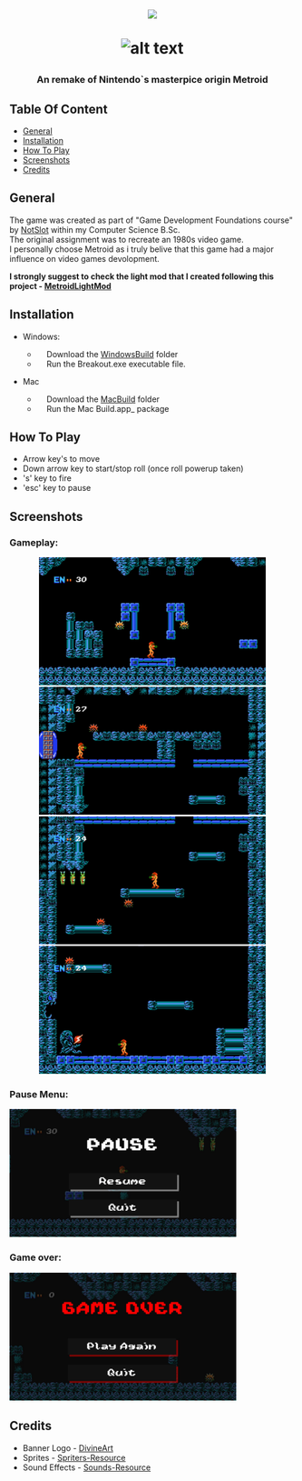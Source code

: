 
<h1 align="center">
  <img src="Images/MetroidBanner.png"/>
  
 ![_alt text_](https://img.shields.io/badge/Platforms-windows_|_macos-blue??style=for-the-badge)

  </h1>
<h3 align="center">  
  
  An remake of Nintendo`s masterpice origin Metroid
  </h3>
  
## Table Of Content

- [General](#general)
- [Installation](#installation)
- [How To Play](#howtoplay)
- [Screenshots](#screenshots)
- [Credits](#credits)  

## General

The game was created as part of "Game Development Foundations course" by [NotSlot](https://github.com/notslot) within my Computer Science B.Sc.  
The original assignment was to recreate an 1980s video game.  
I personally choose Metroid as i truly belive that this game had a major influence on video games devolopment.  
  
**I strongly suggest to check the light mod that I created following this project - [MetroidLightMod](https://github.com/ArnonGuttel/MetroidLightMod)** 

## Installation

- Windows:      
  - &emsp; Download the [WindowsBuild](https://github.com/ArnonGuttel/MetroidRemake/tree/main/WindowsBuild) folder 
  - &emsp; Run the Breakout.exe executable file.
 
 - Mac
   - &emsp; Download the [MacBuild](https://github.com/ArnonGuttel/MetroidRemake/tree/main/MacBuild.app/Contents) folder 
   - &emsp; Run the  Mac Build.app_ package

## How&nbsp;To&nbsp;Play
- Arrow key's to move
- Down arrow key to start/stop roll (once roll powerup taken)
- 's' key to fire
- 'esc' key to pause 

## Screenshots

  <h3>Gameplay:</h3>
<p align="center">
  <img src="Images/Gameplay1.jpeg" width="400"/>
  <img src="Images/Gameplay3.jpeg" width="400"/>
  <img src="Images/Gameplay4.jpeg" width="400"/>
  <img src="Images/Gameplay5.jpeg" width="400"/>


  <h3>Pause Menu:</h3>
  <img src="Images/PauseMenu.jpeg" width="400"/>
  
  <h3>Game over:</h3>
  <img src="Images/GameOverMenu.jpeg" width="400"/>
</p>

## Credits 
- Banner Logo - [DivineArt](https://www.deviantart.com/imleerobson/art/Metroid-Title-Screen-Vector-Logo-1987-703268172)
- Sprites - [Spriters-Resource](https://www.spriters-resource.com/nes/metroid/)
- Sound Effects - [Sounds-Resource](https://www.sounds-resource.com/nes/metroid/sound/4866/)
